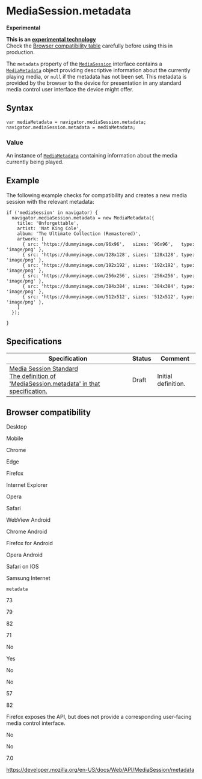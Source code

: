 # MediaSession.metadata

**Experimental**

**This is an [experimental technology](https://developer.mozilla.org/en-US/docs/MDN/Guidelines/Conventions_definitions#experimental)**  
Check the [Browser compatibility table](#browser_compatibility) carefully before using this in production.

The `metadata` property of the [`MediaSession`](../mediasession) interface contains a [`MediaMetadata`](../mediametadata) object providing descriptive information about the currently playing media, or `null` if the metadata has not been set. This metadata is provided by the browser to the device for presentation in any standard media control user interface the device might offer.

## Syntax

    var mediaMetadata = navigator.mediaSession.metadata;
    navigator.mediaSession.metadata = mediaMetadata;

### Value

An instance of [`MediaMetadata`](../mediametadata) containing information about the media currently being played.

## Example

The following example checks for compatibility and creates a new media session with the relevant metadata:

    if ('mediaSession' in navigator) {
      navigator.mediaSession.metadata = new MediaMetadata({
        title: 'Unforgettable',
        artist: 'Nat King Cole',
        album: 'The Ultimate Collection (Remastered)',
        artwork: [
          { src: 'https://dummyimage.com/96x96',   sizes: '96x96',   type: 'image/png' },
          { src: 'https://dummyimage.com/128x128', sizes: '128x128', type: 'image/png' },
          { src: 'https://dummyimage.com/192x192', sizes: '192x192', type: 'image/png' },
          { src: 'https://dummyimage.com/256x256', sizes: '256x256', type: 'image/png' },
          { src: 'https://dummyimage.com/384x384', sizes: '384x384', type: 'image/png' },
          { src: 'https://dummyimage.com/512x512', sizes: '512x512', type: 'image/png' },
        ]
      });

    }

## Specifications

<table><thead><tr class="header"><th>Specification</th><th>Status</th><th>Comment</th></tr></thead><tbody><tr class="odd"><td><a href="https://w3c.github.io/mediasession/#dom-mediasession-metadata">Media Session Standard<br />
<span class="small">The definition of 'MediaSession.metadata' in that specification.</span></a></td><td><span class="spec-draft">Draft</span></td><td>Initial definition.</td></tr></tbody></table>

## Browser compatibility

Desktop

Mobile

Chrome

Edge

Firefox

Internet Explorer

Opera

Safari

WebView Android

Chrome Android

Firefox for Android

Opera Android

Safari on IOS

Samsung Internet

`metadata`

73

79

82

71

No

Yes

No

No

57

82

Firefox exposes the API, but does not provide a corresponding user-facing media control interface.

No

No

7.0

<a href="https://developer.mozilla.org/en-US/docs/Web/API/MediaSession/metadata" class="_attribution-link">https://developer.mozilla.org/en-US/docs/Web/API/MediaSession/metadata</a>
